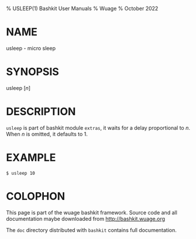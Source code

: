 % USLEEP(1) Bashkit User Manuals
% Wuage
% October 2022

# NAME

usleep - micro sleep

# SYNOPSIS

usleep [*n*]

# DESCRIPTION

`usleep` is part of bashkit module `extras`, it waits for a delay
proportional to *n*. When *n* is omitted, it defaults to 1.

# EXAMPLE
    $ usleep 10

# COLOPHON
This page is part of the wuage bashkit framework. Source code and all
documentation maybe downloaded from <http://bashkit.wuage.org>

The `doc` directory distributed with `bashkit` contains full documentation.
